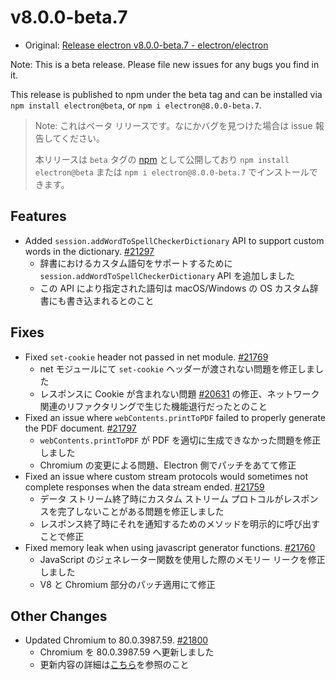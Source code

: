 # v8.0.0-beta.7

- Original: [Release electron v8.0.0-beta.7 - electron/electron](https://github.com/electron/electron/releases/tag/v8.0.0-beta.7)

Note: This is a beta release. Please file new issues for any bugs you find in it.

This release is published to npm under the beta tag and can be installed via `npm install electron@beta`, or `npm i electron@8.0.0-beta.7`.

> Note: これはベータ リリースです。なにかバグを見つけた場合は issue 報告してください。
>
> 本リリースは `beta` タグの [npm](https://www.npmjs.com/package/electron) として公開しており `npm install electron@beta` または `npm i electron@8.0.0-beta.7` でインストールできます。

## Features

- Added `session.addWordToSpellCheckerDictionary` API to support custom words in the dictionary. [#21297](https://github.com/electron/electron/pull/21297)
  - 辞書におけるカスタム語句をサポートするために `session.addWordToSpellCheckerDictionary` API を追加しました
  - この API により指定された語句は macOS/Windows の OS カスタム辞書にも書き込まれるとのこと

## Fixes

- Fixed `set-cookie` header not passed in net module. [#21769](https://github.com/electron/electron/pull/21769)
  - net モジュールにて `set-cookie` ヘッダーが渡されない問題を修正しました
  - レスポンスに Cookie が含まれない問題 [#20631](https://github.com/electron/electron/issues/20631) の修正、ネットワーク関連のリファクタリングで生じた機能退行だったとのこと
- Fixed an issue where `webContents.printToPDF` failed to properly generate the PDF document. [#21797](https://github.com/electron/electron/pull/21797)
  - `webContents.printToPDF` が PDF を適切に生成できなかった問題を修正しました
  - Chromium の変更による問題、Electron 側でパッチをあてて修正
- Fixed an issue where custom stream protocols would sometimes not complete responses when the data stream ended. [#21759](https://github.com/electron/electron/pull/21759)
  - データ ストリーム終了時にカスタム ストリーム プロトコルがレスポンスを完了しないことがある問題を修正しました
  - レスポンス終了時にそれを通知するためのメソッドを明示的に呼び出すことで修正
- Fixed memory leak when using javascript generator functions. [#21760](https://github.com/electron/electron/pull/21760)
  - JavaScript のジェネレーター関数を使用した際のメモリー リークを修正しました
  - V8 と Chromium 部分のパッチ適用にて修正

## Other Changes

- Updated Chromium to 80.0.3987.59. [#21800](https://github.com/electron/electron/pull/21800)
  - Chromium を 80.0.3987.59 へ更新しました
  - 更新内容の詳細は[こちら](https://chromium.googlesource.com/chromium/src/+log/80.0.3987.58..80.0.3987.59?n=10000&pretty=fuller)を参照のこと

